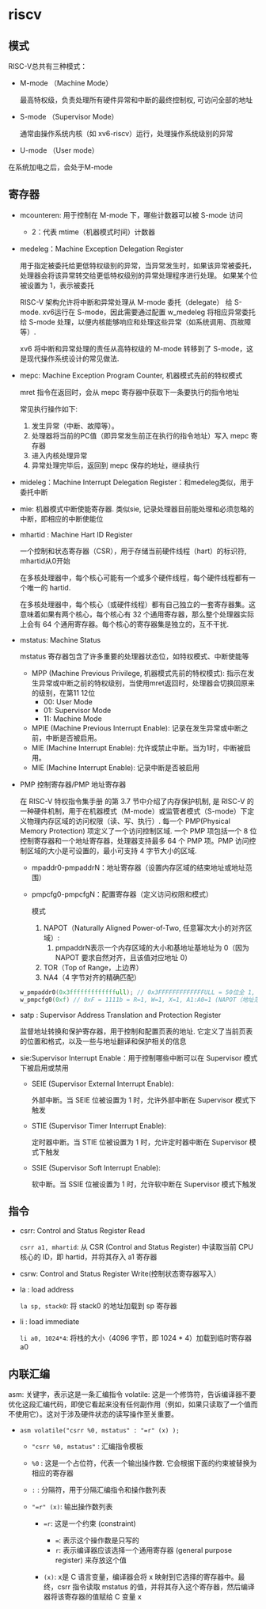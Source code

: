 # riscv

## 模式
RISC-V总共有三种模式：
- M-mode （Machine Mode）

    最高特权级，负责处理所有硬件异常和中断的最终控制权, 可访问全部的地址
- S-mode （Supervisor Mode）

    通常由操作系统内核（如 xv6-riscv）运行，处理操作系统级别的异常
- U-mode （User mode）

在系统加电之后，会处于M-mode

## 寄存器
- mcounteren: 用于控制在 M-mode 下，哪些计数器可以被 S-mode 访问

    - 2：代表 mtime（机器模式时间）计数器

- medeleg：Machine Exception Delegation Register

    用于指定被委托给更低特权级别的异常，当异常发生时，如果该异常被委托，处理器会将该异常转交给更低特权级别的异常处理程序进行处理。 如果某个位被设置为 1，表示被委托

    RISC-V 架构允许将中断和异常处理从 M-mode 委托（delegate） 给 S-mode. xv6运行在 S-mode，因此需要通过配置 w_medeleg 将相应异常委托给 S-mode 处理，以便内核能够响应和处理这些异常（如系统调用、页故障等）.
    
    xv6 将中断和异常处理的责任从高特权级的 M-mode 转移到了 S-mode，这是现代操作系统设计的常见做法.
- mepc: Machine Exception Program Counter, 机器模式先前的特权模式

    mret 指令在返回时，会从 mepc 寄存器中获取下一条要执行的指令地址

    常见执行操作如下:
    1. 发生异常（中断、故障等）。
    1. 处理器将当前的PC值（即异常发生前正在执行的指令地址）写入 mepc 寄存器
    1. 进入内核处理异常
    1. 异常处理完毕后，返回到 mepc 保存的地址，继续执行
- mideleg：Machine Interrupt Delegation Register：和medeleg类似，用于委托中断
- mie: 机器模式中断使能寄存器. 类似sie, 记录处理器目前能处理和必须忽略的中断，即相应的中断使能位
- mhartid : Machine Hart ID Register

    一个控制和状态寄存器（CSR），用于存储当前硬件线程（hart）的标识符, mhartid从0开始

    在多核处理器中，每个核心可能有一个或多个硬件线程，每个硬件线程都有一个唯一的 hartid.

    在多核处理器中，每个核心（或硬件线程）都有自己独立的一套寄存器集。这意味着如果有两个核心，每个核心有 32 个通用寄存器，那么整个处理器实际上会有 64 个通用寄存器。每个核心的寄存器集是独立的，互不干扰.
- mstatus:  Machine Status

    mstatus 寄存器包含了许多重要的处理器状态位，如特权模式、中断使能等

    - MPP (Machine Previous Privilege, 机器模式先前的特权模式): 指示在发生异常或中断之前的特权级别，当使用mret返回时，处理器会切换回原来的级别，在第11 12位
        - 00: User Mode
        - 01: Supervisor Mode
        - 11: Machine Mode
    - MPIE (Machine Previous Interrupt Enable): 记录在发生异常或中断之前，中断是否被启用。
    - MIE (Machine Interrupt Enable): 允许或禁止中断。当为1时，中断被启用。
    - MIE (Machine Interrupt Enable): 记录中断是否被启用
- PMP 控制寄存器/PMP 地址寄存器

    在 RISC-V 特权指令集手册 的第 3.7 节中介绍了内存保护机制, 是 RISC-V 的一种硬件机制，用于在机器模式（M-mode）或监管者模式（S-mode）下定义物理内存区域的访问权限（读、写、执行）. 每一个 PMP(Physical Memory Protection) 项定义了一个访问控制区域. 一个 PMP 项包括一个 8 位控制寄存器和一个地址寄存器，处理器支持最多 64 个 PMP 项。PMP 访问控制区域的大小是可设置的，最小可支持 4 字节大小的区域.

    - mpaddr0-pmpaddrN：地址寄存器（设置内存区域的结束地址或地址范围）
    - pmpcfg0-pmpcfgN：配置寄存器（定义访问权限和模式）

        模式
        1. NAPOT（Naturally Aligned Power-of-Two, 任意幂次大小的对齐区域）:
            1. pmpaddrN表示一个内存区域的大小和基地址基地址为 0（因为 NAPOT 要求自然对齐，且该值对应地址 0）
        1. TOR（Top of Range，上边界）
        1. NA4（4 字节对齐的精确匹配）

    ```c
    w_pmpaddr0(0x3fffffffffffffull); // 0x3FFFFFFFFFFFFFULL = 50位全 1, 它是一个特殊的 NAPOT 模式值，它表示一个极大的连续内存区域（几乎覆盖整个64位地址空间）
    w_pmpcfg0(0xf) // 0xF = 1111b = R=1, W=1, X=1, A1:A0=1 (NAPOT（地址范围压缩表示方式）模式)
    ```

- satp : Supervisor Address Translation and Protection Register

    监督地址转换和保护寄存器，用于控制和配置页表的地址. 它定义了当前页表的位置和格式，以及一些与地址翻译和保护相关的信息
- sie:Supervisor Interrupt Enable：用于控制哪些中断可以在 Supervisor 模式下被启用或禁用

    - SEIE (Supervisor External Interrupt Enable):

        外部中断。当 SEIE 位被设置为 1 时，允许外部中断在 Supervisor 模式下触发

    - STIE (Supervisor Timer Interrupt Enable):

        定时器中断。当 STIE 位被设置为 1 时，允许定时器中断在 Supervisor 模式下触发

    - SSIE (Supervisor Soft Interrupt Enable):

        软中断。当 SSIE 位被设置为 1 时，允许软中断在 Supervisor 模式下触发

## 指令
- csrr: Control and Status Register Read

    `csrr a1, mhartid`: 从 CSR (Control and Status Register) 中读取当前 CPU 核心的 ID，即 hartid，并将其存入 a1 寄存器
- csrw: Control and Status Register Write(控制状态寄存器写入）
- la : load address

    `la sp, stack0`: 将 stack0 的地址加载到 sp 寄存器
- li : load immediate

    `li a0, 1024*4`: 将栈的大小（4096 字节，即 1024 * 4）加载到临时寄存器 a0

## 内联汇编
asm: 关键字，表示这是一条汇编指令
volatile: 这是一个修饰符，告诉编译器不要优化这段汇编代码，即使它看起来没有任何副作用（例如，如果只读取了一个值而不使用它）。这对于涉及硬件状态的读写操作至关重要。

- `asm volatile("csrr %0, mstatus" : "=r" (x) );`

    - `"csrr %0, mstatus"` : 汇编指令模板
    - `%0` : 这是一个占位符，代表一个输出操作数. 它会根据下面的约束被替换为相应的寄存器
    - `:` : 分隔符，用于分隔汇编指令和操作数列表
    - `"=r" (x)`: 输出操作数列表

        - `=r`: 这是一个约束 (constraint)

            - `=`: 表示这个操作数是只写的
            - `r`: 表示编译器应该选择一个通用寄存器 (general purpose register) 来存放这个值

        - `(x)`: x是 C 语言变量，编译器会将 x 映射到它选择的寄存器中。最终，csrr 指令读取 mstatus 的值，并将其存入这个寄存器，然后编译器将该寄存器的值赋给 C 变量 x